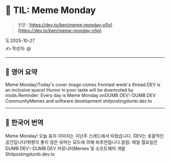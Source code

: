 # 📌 TIL: Meme Monday

> 원문: [https://dev.to/ben/meme-monday-o5g](https://dev.to/ben/meme-monday-o5g)

🗓 2025-10-27  
✍️ 작성자: @

---

## 🔹 영어 요약

Meme Monday!Today's cover image comes fromlast week's thread.DEV is an inclusive space! Humor in poor taste will be downvoted by mods.Reminder: Every day is Meme Monday onDUMB DEV✨DUMB DEV CommunityMemes and software development shitpostingdumb.dev.to

---

## 🔸 한국어 번역

Meme Monday! 오늘 표지 이미지는 지난주 스레드에서 따왔습니다. DEV는 포괄적인 공간입니다!취향이 좋지 않은 유머는 모드에 의해 비추천됩니다.알림: 매일 월요일은 DUMB DEV✨DUMB DEV 커뮤니티Memes 및 소프트웨어 개발 Shitpostingdumb.dev.to
